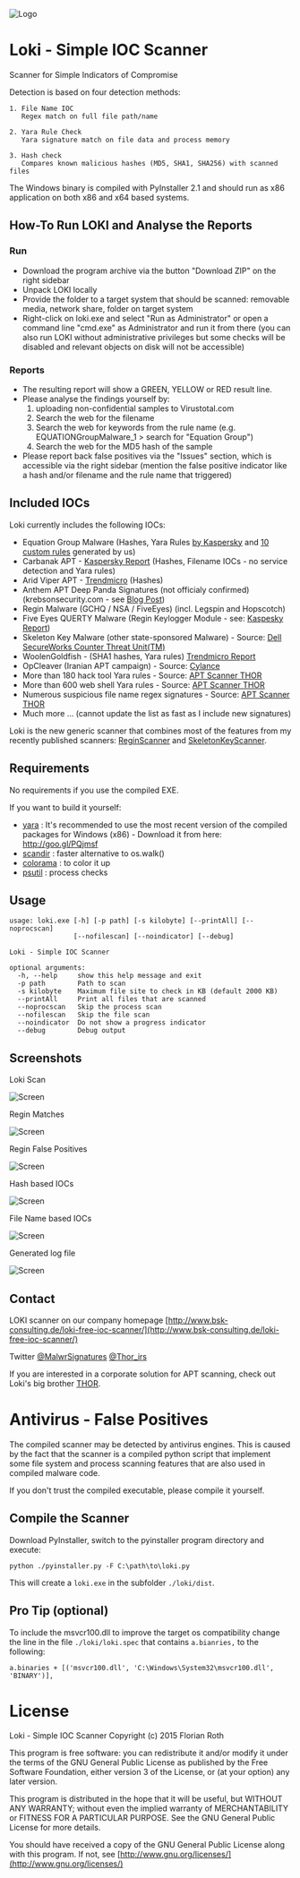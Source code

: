 ![Logo](/lokiicon.jpg)
# Loki - Simple IOC Scanner

Scanner for Simple Indicators of Compromise

Detection is based on four detection methods:

    1. File Name IOC
       Regex match on full file path/name

    2. Yara Rule Check
       Yara signature match on file data and process memory

    3. Hash check
       Compares known malicious hashes (MD5, SHA1, SHA256) with scanned files

The Windows binary is compiled with PyInstaller 2.1 and should run as x86 application on both x86 and x64 based systems.

## How-To Run LOKI and Analyse the Reports

### Run

  - Download the program archive via the button "Download ZIP" on the right sidebar
  - Unpack LOKI locally
  - Provide the folder to a target system that should be scanned: removable media, network share, folder on target system
  - Right-click on loki.exe and select "Run as Administrator" or open a command line "cmd.exe" as Administrator and run it from there (you can also run LOKI without administrative privileges but some checks will be disabled and relevant objects on disk will not be accessible)

### Reports

  - The resulting report will show a GREEN, YELLOW or RED result line.
  - Please analyse the findings yourself by:
    1. uploading non-confidential samples to Virustotal.com
    2. Search the web for the filename
    3. Search the web for keywords from the rule name (e.g. EQUATIONGroupMalware_1 > search for "Equation Group")
    4. Search the web for the MD5 hash of the sample
  - Please report back false positives via the "Issues" section, which is accessible via the right sidebar (mention the false positive indicator like a hash and/or filename and the rule name that triggered)

## Included IOCs

Loki currently includes the following IOCs:

  - Equation Group Malware (Hashes, Yara Rules [by Kaspersky](http://securelist.com/blog/research/68750/equation-the-death-star-of-malware-galaxy/) and [10 custom rules](http://pastebin.com/P0Fb9DPb) generated by us)
  - Carbanak APT - [Kaspersky Report](http://securelist.com/blog/research/68732/the-great-bank-robbery-the-carbanak-apt/) (Hashes, Filename IOCs - no service detection and Yara rules)
  - Arid Viper APT - [Trendmicro](http://blog.trendmicro.com/trendlabs-security-intelligence/arid-viper-gaza-vs-israel-cyber-conflict/) (Hashes)
  - Anthem APT Deep Panda Signatures (not officialy confirmed) (krebsonsecurity.com - see [Blog Post](http://krebsonsecurity.com/2015/02/china-to-blame-in-anthem-hack/))
  - Regin Malware (GCHQ / NSA / FiveEyes) (incl. Legspin and Hopscotch)
  - Five Eyes QUERTY Malware (Regin Keylogger Module - see: [Kaspesky Report](https://securelist.com/blog/research/68525/comparing-the-regin-module-50251-and-the-qwerty-keylogger/))
  - Skeleton Key Malware (other state-sponsored Malware) - Source: [Dell SecureWorks Counter Threat Unit(TM)](http://www.secureworks.com/cyber-threat-intelligence/threats/skeleton-key-malware-analysis/)
  - WoolenGoldfish - (SHA1 hashes, Yara rules) [Trendmicro Report](http://blog.trendmicro.com/trendlabs-security-intelligence/operation-woolen-goldfish-when-kittens-go-phishing/)
  - OpCleaver (Iranian APT campaign) - Source: [Cylance](http://www.cylance.com/operation-cleaver/)
  - More than 180 hack tool Yara rules - Source: [APT Scanner THOR](http://www.bsk-consulting.de/apt-scanner-thor/)
  - More than 600 web shell Yara rules - Source: [APT Scanner THOR](http://www.bsk-consulting.de/apt-scanner-thor/)
  - Numerous suspicious file name regex signatures - Source: [APT Scanner THOR](http://www.bsk-consulting.de/apt-scanner-thor/)
  - Much more ... (cannot update the list as fast as I include new signatures)

Loki is the new generic scanner that combines most of the features from my recently published scanners: [ReginScanner](https://github.com/Neo23x0/ReginScanner) and [SkeletonKeyScanner](https://github.com/Neo23x0/SkeletonKeyScanner).

## Requirements

No requirements if you use the compiled EXE.

If you want to build it yourself:

- [yara](http://goo.gl/PQjmsf) : It's recommended to use the most recent version of the compiled packages for Windows (x86) - Download it from here: http://goo.gl/PQjmsf
- [scandir](https://github.com/benhoyt/scandir) : faster alternative to os.walk()
- [colorama](https://pypi.python.org/pypi/colorama) : to color it up
- [psutil](https://pypi.python.org/pypi/psutil) : process checks

## Usage

    usage: loki.exe [-h] [-p path] [-s kilobyte] [--printAll] [--noprocscan]
                    [--nofilescan] [--noindicator] [--debug]

    Loki - Simple IOC Scanner

    optional arguments:
      -h, --help     show this help message and exit
      -p path        Path to scan
      -s kilobyte    Maximum file site to check in KB (default 2000 KB)
      --printAll     Print all files that are scanned
      --noprocscan   Skip the process scan
      --nofilescan   Skip the file scan
      --noindicator  Do not show a progress indicator
      --debug        Debug output

## Screenshots

Loki Scan

![Screen](/screens/lokiscan2.png)

Regin Matches

![Screen](/screens/lokiscan1.png)

Regin False Positives

![Screen](/screens/lokiscan3.png)

Hash based IOCs

![Screen](/screens/lokiconf1.png)

File Name based IOCs

![Screen](/screens/lokiconf2.png)

Generated log file

![Screen](/screens/lokilog1.png)

## Contact

LOKI scanner on our company homepage
[http://www.bsk-consulting.de/loki-free-ioc-scanner/](http://www.bsk-consulting.de/loki-free-ioc-scanner/)

Twitter
[@MalwrSignatures](https://twitter.com/malwrsignatures)
[@Thor_irs](https://twitter.com/thor_irs)

If you are interested in a corporate solution for APT scanning, check out Loki's big brother [THOR](http://www.bsk-consulting.de/apt-scanner-thor/).

# Antivirus - False Positives

The compiled scanner may be detected by antivirus engines. This is caused by the fact that the scanner is a compiled python script that implement some file system and process scanning features that are also used in compiled malware code.

If you don't trust the compiled executable, please compile it yourself.

## Compile the Scanner

Download PyInstaller, switch to the pyinstaller program directory and execute:

    python ./pyinstaller.py -F C:\path\to\loki.py

This will create a `loki.exe` in the subfolder `./loki/dist`.

## Pro Tip (optional)

To include the msvcr100.dll to improve the target os compatibility change the line in the file `./loki/loki.spec` that contains `a.bianries,` to the following:

    a.binaries + [('msvcr100.dll', 'C:\Windows\System32\msvcr100.dll', 'BINARY')],

# License

Loki - Simple IOC Scanner
Copyright (c) 2015 Florian Roth

This program is free software: you can redistribute it and/or modify
it under the terms of the GNU General Public License as published by
the Free Software Foundation, either version 3 of the License, or
(at your option) any later version.

This program is distributed in the hope that it will be useful,
but WITHOUT ANY WARRANTY; without even the implied warranty of
MERCHANTABILITY or FITNESS FOR A PARTICULAR PURPOSE.  See the
GNU General Public License for more details.

You should have received a copy of the GNU General Public License
along with this program.  If not, see [http://www.gnu.org/licenses/](http://www.gnu.org/licenses/)
